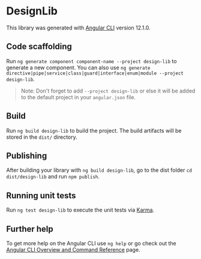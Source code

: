 # DesignLib

This library was generated with [Angular CLI](https://github.com/angular/angular-cli) version 12.1.0.

## Code scaffolding

Run `ng generate component component-name --project design-lib` to generate a new component. You can also use `ng generate directive|pipe|service|class|guard|interface|enum|module --project design-lib`.
> Note: Don't forget to add `--project design-lib` or else it will be added to the default project in your `angular.json` file. 

## Build

Run `ng build design-lib` to build the project. The build artifacts will be stored in the `dist/` directory.

## Publishing

After building your library with `ng build design-lib`, go to the dist folder `cd dist/design-lib` and run `npm publish`.

## Running unit tests

Run `ng test design-lib` to execute the unit tests via [Karma](https://karma-runner.github.io).

## Further help

To get more help on the Angular CLI use `ng help` or go check out the [Angular CLI Overview and Command Reference](https://angular.io/cli) page.
